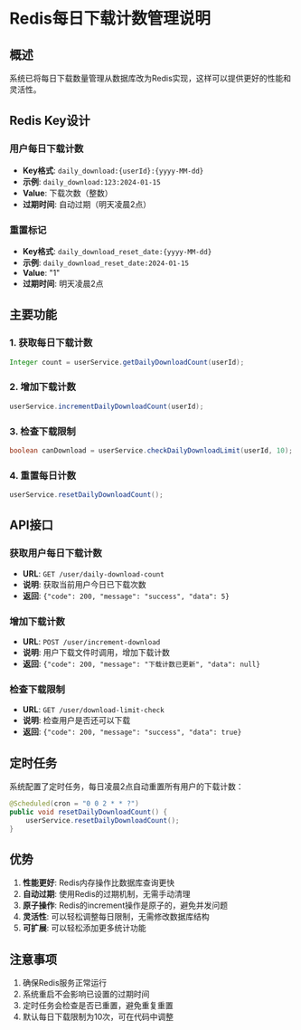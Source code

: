 # Redis每日下载计数管理说明

## 概述

系统已将每日下载数量管理从数据库改为Redis实现，这样可以提供更好的性能和灵活性。

## Redis Key设计

### 用户每日下载计数
- **Key格式**: `daily_download:{userId}:{yyyy-MM-dd}`
- **示例**: `daily_download:123:2024-01-15`
- **Value**: 下载次数（整数）
- **过期时间**: 自动过期（明天凌晨2点）

### 重置标记
- **Key格式**: `daily_download_reset_date:{yyyy-MM-dd}`
- **示例**: `daily_download_reset_date:2024-01-15`
- **Value**: "1"
- **过期时间**: 明天凌晨2点

## 主要功能

### 1. 获取每日下载计数
```java
Integer count = userService.getDailyDownloadCount(userId);
```

### 2. 增加下载计数
```java
userService.incrementDailyDownloadCount(userId);
```

### 3. 检查下载限制
```java
boolean canDownload = userService.checkDailyDownloadLimit(userId, 10);
```

### 4. 重置每日计数
```java
userService.resetDailyDownloadCount();
```

## API接口

### 获取用户每日下载计数
- **URL**: `GET /user/daily-download-count`
- **说明**: 获取当前用户今日已下载次数
- **返回**: `{"code": 200, "message": "success", "data": 5}`

### 增加下载计数
- **URL**: `POST /user/increment-download`
- **说明**: 用户下载文件时调用，增加下载计数
- **返回**: `{"code": 200, "message": "下载计数已更新", "data": null}`

### 检查下载限制
- **URL**: `GET /user/download-limit-check`
- **说明**: 检查用户是否还可以下载
- **返回**: `{"code": 200, "message": "success", "data": true}`

## 定时任务

系统配置了定时任务，每日凌晨2点自动重置所有用户的下载计数：

```java
@Scheduled(cron = "0 0 2 * * ?")
public void resetDailyDownloadCount() {
    userService.resetDailyDownloadCount();
}
```

## 优势

1. **性能更好**: Redis内存操作比数据库查询更快
2. **自动过期**: 使用Redis的过期机制，无需手动清理
3. **原子操作**: Redis的increment操作是原子的，避免并发问题
4. **灵活性**: 可以轻松调整每日限制，无需修改数据库结构
5. **可扩展**: 可以轻松添加更多统计功能

## 注意事项

1. 确保Redis服务正常运行
2. 系统重启不会影响已设置的过期时间
3. 定时任务会检查是否已重置，避免重复重置
4. 默认每日下载限制为10次，可在代码中调整

